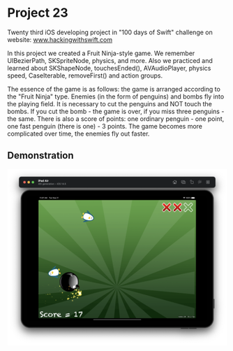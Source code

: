 #  Project 23

Twenty third iOS developing project in "100 days of Swift" challenge on website: www.hackingwithswift.com

In this project we created a Fruit Ninja-style game. We remember  UIBezierPath, SKSpriteNode, physics, and more. Also we practiced and learned about SKShapeNode, touchesEnded(), AVAudioPlayer, physics speed, CaseIterable, removeFirst() and action groups.

The essence of the game is as follows: the game is arranged according to the "Fruit Ninja" type. Enemies (in the form of penguins) and bombs fly into the playing field. It is necessary to cut the penguins and NOT touch the bombs. If you cut the bomb - the game is over, if you miss three penguins - the same. There is also a score of points: one ordinary penguin - one point, one fast penguin (there is one) - 3 points. The game becomes more complicated over time, the enemies fly out faster.

## Demonstration

![Screenshot](screen1.png)
